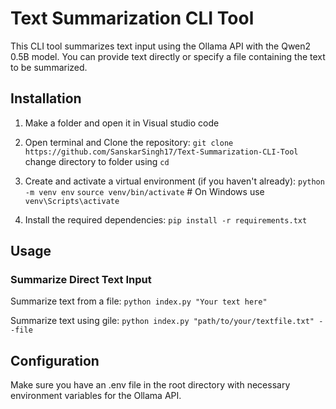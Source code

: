 # Text Summarization CLI Tool

This CLI tool summarizes text input using the Ollama API with the Qwen2 0.5B model. You can provide text directly or specify a file containing the text to be summarized.

## Installation

1. Make a folder and open it in Visual studio code
  
2. Open terminal and Clone the repository:
    `git clone https://github.com/SanskarSingh17/Text-Summarization-CLI-Tool`
    change directory to folder using `cd`


3. Create and activate a virtual environment (if you haven't already):
    `python -m venv env`
    `source venv/bin/activate`  # On Windows use `venv\Scripts\activate`

4. Install the required dependencies:
    `pip install -r requirements.txt`


## Usage

### Summarize Direct Text Input

Summarize text from a file: `python index.py "Your text here"`

Summarize text using gile: `python index.py "path/to/your/textfile.txt" --file`

## Configuration
Make sure you have an .env file in the root directory with necessary environment variables for the Ollama API.
